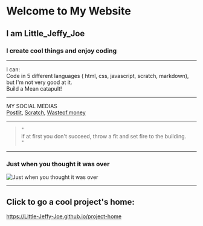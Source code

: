# Welcome to My Website

## I am Little\_Jeffy\_Joe

### I create cool things and enjoy coding

___

I can:  
Code in 5 different languages ( html, css, javascript, scratch, markdown), but I'm not very good at it.  
Build a Mean catapult!

___

MY SOCIAL MEDIAS  
[Postlit](https://www.postlit.dev/users/little-jeffy-joe/), [Scratch](https://scratch.mit.edu/users/Little_Jeffy_Joe), [Wasteof.money](https://wasteof.money/users/little_jeffy_joe)

___

> "  
> if at first you don't succeed, throw a fit and set fire to the building.  
> "  

___
### Just when you thought it was over  
![Just when you thought it was over](https://user-images.githubusercontent.com/119092333/216865793-dd6856ed-704f-4d95-8408-51fbe7eb8ae1.png)  

___

## Click to go a cool project's home:
https://Little-Jeffy-Joe.github.io/project-home
